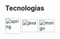 <h2>Tecnologias</h2>
<div>
  <img align="center" alt="spring" pringheight="40" width="50" src="https://cdn.jsdelivr.net/gh/devicons/devicon/icons/spring/spring-original-wordmark.svg" />
  <img align="center" alt="java" height="40" width="50" src="https://cdn.jsdelivr.net/gh/devicons/devicon/icons/java/java-original-wordmark.svg" />
  <img align="center" alt="mongo" height="40" width="50" src="https://miro.medium.com/v2/resize:fit:512/1*doAg1_fMQKWFoub-6gwUiQ.png" />
</div>
